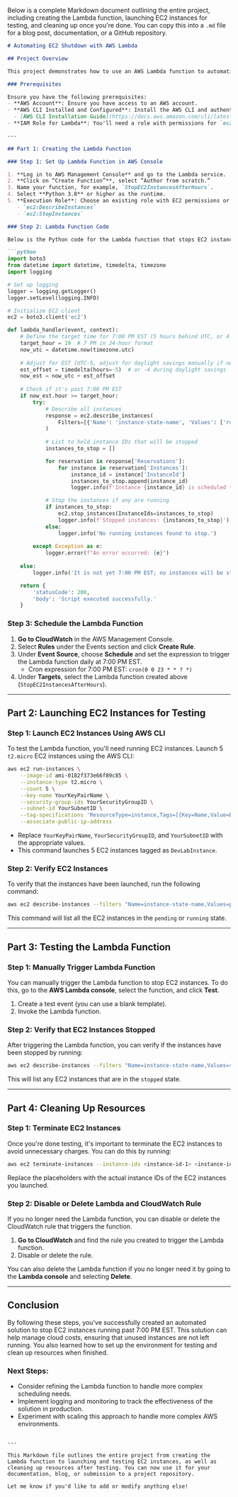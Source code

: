 Below is a complete Markdown document outlining the entire project, including creating the Lambda function, launching EC2 instances for testing, and cleaning up once you're done. You can copy this into a `.md` file for a blog post, documentation, or a GitHub repository.

```markdown
# Automating EC2 Shutdown with AWS Lambda

## Project Overview

This project demonstrates how to use an AWS Lambda function to automatically stop EC2 instances that are running past a specific time (7:00 PM EST) to help manage cloud costs. It covers setting up the Lambda function, testing the function by launching EC2 instances, and cleaning up the resources once the tests are complete.

### Prerequisites

Ensure you have the following prerequisites:
- **AWS Account**: Ensure you have access to an AWS account.
- **AWS CLI Installed and Configured**: Install the AWS CLI and authenticate it with your AWS account.
  - [AWS CLI Installation Guide](https://docs.aws.amazon.com/cli/latest/userguide/install-cliv2.html)
- **IAM Role for Lambda**: You'll need a role with permissions for `ec2:DescribeInstances` and `ec2:StopInstances`. If you haven't already set up the necessary IAM role, follow the steps below to create one.

---

## Part 1: Creating the Lambda Function

### Step 1: Set Up Lambda Function in AWS Console

1. **Log in to AWS Management Console** and go to the Lambda service.
2. **Click on “Create Function”**, select “Author from scratch.”
3. Name your function, for example, `StopEC2InstancesAfterHours`.
4. Select **Python 3.8** or higher as the runtime.
5. **Execution Role**: Choose an existing role with EC2 permissions or create a new role with the following permissions:
   - `ec2:DescribeInstances`
   - `ec2:StopInstances`

### Step 2: Lambda Function Code

Below is the Python code for the Lambda function that stops EC2 instances running past 7:00 PM EST. This code is designed to check the current time and stop instances that are running.

```python
import boto3
from datetime import datetime, timedelta, timezone
import logging

# Set up logging
logger = logging.getLogger()
logger.setLevel(logging.INFO)

# Initialize EC2 client
ec2 = boto3.client('ec2')

def lambda_handler(event, context):
    # Define the target time for 7:00 PM EST (5 hours behind UTC, or 4 during daylight savings)
    target_hour = 19  # 7 PM in 24-hour format
    now_utc = datetime.now(timezone.utc)
    
    # Adjust for EST (UTC-5, adjust for daylight savings manually if needed)
    est_offset = timedelta(hours=-5)  # or -4 during daylight savings
    now_est = now_utc + est_offset
    
    # Check if it's past 7:00 PM EST
    if now_est.hour >= target_hour:
        try:
            # Describe all instances
            response = ec2.describe_instances(
                Filters=[{'Name': 'instance-state-name', 'Values': ['running']}]
            )
            
            # List to hold instance IDs that will be stopped
            instances_to_stop = []

            for reservation in response['Reservations']:
                for instance in reservation['Instances']:
                    instance_id = instance['InstanceId']
                    instances_to_stop.append(instance_id)
                    logger.info(f'Instance {instance_id} is scheduled to stop.')

            # Stop the instances if any are running
            if instances_to_stop:
                ec2.stop_instances(InstanceIds=instances_to_stop)
                logger.info(f'Stopped instances: {instances_to_stop}')
            else:
                logger.info('No running instances found to stop.')
        
        except Exception as e:
            logger.error(f"An error occurred: {e}")
    
    else:
        logger.info('It is not yet 7:00 PM EST; no instances will be stopped.')

    return {
        'statusCode': 200,
        'body': 'Script executed successfully.'
    }
```

### Step 3: Schedule the Lambda Function

1. **Go to CloudWatch** in the AWS Management Console.
2. Select **Rules** under the Events section and click **Create Rule**.
3. Under **Event Source**, choose **Schedule** and set the expression to trigger the Lambda function daily at 7:00 PM EST.
   - Cron expression for 7:00 PM EST: `cron(0 0 23 * * ? *)`
4. Under **Targets**, select the Lambda function created above (`StopEC2InstancesAfterHours`).

---

## Part 2: Launching EC2 Instances for Testing

### Step 1: Launch EC2 Instances Using AWS CLI

To test the Lambda function, you'll need running EC2 instances. Launch 5 `t2.micro` EC2 instances using the AWS CLI:

```bash
aws ec2 run-instances \
    --image-id ami-0182f373e66f89c85 \
    --instance-type t2.micro \
    --count 5 \
    --key-name YourKeyPairName \
    --security-group-ids YourSecurityGroupID \
    --subnet-id YourSubnetID \
    --tag-specifications 'ResourceType=instance,Tags=[{Key=Name,Value=DevLabInstance}]' \
    --associate-public-ip-address
```

- Replace `YourKeyPairName`, `YourSecurityGroupID`, and `YourSubnetID` with the appropriate values.
- This command launches 5 EC2 instances tagged as `DevLabInstance`.

### Step 2: Verify EC2 Instances

To verify that the instances have been launched, run the following command:

```bash
aws ec2 describe-instances --filters "Name=instance-state-name,Values=pending,running"
```

This command will list all the EC2 instances in the `pending` or `running` state.

---

## Part 3: Testing the Lambda Function

### Step 1: Manually Trigger Lambda Function

You can manually trigger the Lambda function to stop EC2 instances. To do this, go to the **AWS Lambda console**, select the function, and click **Test**.

1. Create a test event (you can use a blank template).
2. Invoke the Lambda function.

### Step 2: Verify that EC2 Instances Stopped

After triggering the Lambda function, you can verify if the instances have been stopped by running:

```bash
aws ec2 describe-instances --filters "Name=instance-state-name,Values=stopped"
```

This will list any EC2 instances that are in the `stopped` state.

---

## Part 4: Cleaning Up Resources

### Step 1: Terminate EC2 Instances

Once you're done testing, it's important to terminate the EC2 instances to avoid unnecessary charges. You can do this by running:

```bash
aws ec2 terminate-instances --instance-ids <instance-id-1> <instance-id-2> <instance-id-3> <instance-id-4> <instance-id-5>
```

Replace the placeholders with the actual instance IDs of the EC2 instances you launched.

### Step 2: Disable or Delete Lambda and CloudWatch Rule

If you no longer need the Lambda function, you can disable or delete the CloudWatch rule that triggers the function.

1. **Go to CloudWatch** and find the rule you created to trigger the Lambda function.
2. Disable or delete the rule.

You can also delete the Lambda function if you no longer need it by going to the **Lambda console** and selecting **Delete**.

---

## Conclusion

By following these steps, you've successfully created an automated solution to stop EC2 instances running past 7:00 PM EST. This solution can help manage cloud costs, ensuring that unused instances are not left running. You also learned how to set up the environment for testing and clean up resources when finished.

### Next Steps:
- Consider refining the Lambda function to handle more complex scheduling needs.
- Implement logging and monitoring to track the effectiveness of the solution in production.
- Experiment with scaling this approach to handle more complex AWS environments.
```

---

This Markdown file outlines the entire project from creating the Lambda function to launching and testing EC2 instances, as well as cleaning up resources after testing. You can now use it for your documentation, blog, or submission to a project repository.

Let me know if you'd like to add or modify anything else!